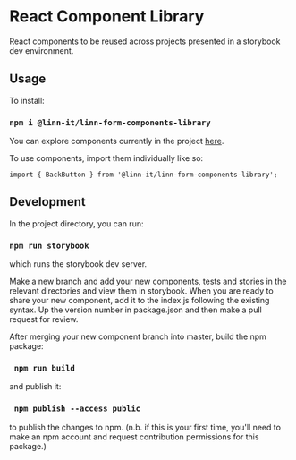 # React Component Library

React components to be reused across projects presented in a storybook dev environment.


## Usage
To install:

### `npm i @linn-it/linn-form-components-library`

You can explore components currently in the project [here](https://fervent-einstein-8b4f23.netlify.com/).

To use components, import them individually like so:

```
import { BackButton } from '@linn-it/linn-form-components-library';
```

## Development

In the project directory, you can run:

### `npm run storybook`

which runs the storybook dev server.

Make a new branch and add your new components, tests and stories in the relevant directories and view them in storybook.
When you are ready to share your new component, add it to the index.js following the existing syntax. Up the version number in package.json and then make a pull request for review.

After merging your new component branch into master, build the npm package:

### ` npm run build`

and publish it:

### ` npm publish --access public`

to publish the changes to npm. (n.b. if this is your first time, you'll need to make an npm account and request contribution permissions for this package.)
